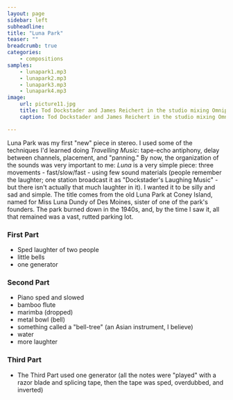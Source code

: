 ```yaml
---
layout: page
sidebar: left
subheadline: 
title: "Luna Park"
teaser: ""
breadcrumb: true
categories:
    - compositions
samples:
    - lunapark1.mp3
    - lunapark2.mp3
    - lunapark3.mp3
    - lunapark4.mp3
image:
    url: picture11.jpg
    title: Tod Dockstader and James Reichert in the studio mixing Omniphony
    caption: Tod Dockstader and James Reichert in the studio mixing Omniphony

---
```


Luna Park was my first &quot;new&quot; piece in stereo. I used some of the techniques I'd learned doing *Travelling Music*: tape-echo antiphony, delay between channels, placement, and &quot;panning.&quot; By now, the organization of the sounds was very important to me: *Luna* is a very simple piece: three movements - fast/slow/fast - using few sound materials (people remember the laughter; one station broadcast it as &quot;Dockstader's Laughing Music&quot; - but there isn't actually that much laughter in it). I wanted it to be silly and sad and simple. The title comes from the old Luna Park at Coney Island, named for Miss Luna Dundy of Des Moines, sister of one of the park's founders. The park burned down in the 1940s, and, by the time I saw it, all that remained was a vast, rutted parking lot.

### First Part

 - Sped laughter of two people
 - little bells
 - one generator
### Second Part

 - Piano sped and slowed
 - bamboo flute
 - marimba (dropped)
 - metal bowl (bell)
 - something called a &quot;bell-tree&quot; (an Asian instrument, I believe)
 - water
 - more laughter
### Third Part

 - The Third Part used one generator (all the notes were &quot;played&quot; with a razor blade and splicing tape, then the tape was sped, overdubbed, and inverted)
